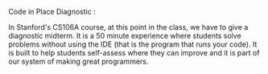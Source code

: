 Code in Place Diagnostic :

In Stanford's CS106A course, at this point in the class, we have to give a diagnostic midterm. It is a 50 minute experience where students solve problems without using the IDE (that is the program that runs your code). It is built to help students self-assess where they can improve and it is part of our system of making great programmers.
